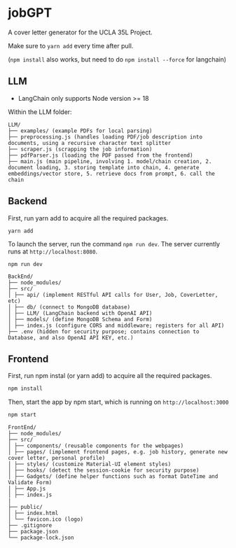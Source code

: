 # jobGPT

A cover letter generator for the UCLA 35L Project.

Make sure to `yarn add` every time after pull.

(`npm install` also works, but need to do `npm install --force` for langchain)

## LLM

- LangChain only supports Node version >= 18

Within the LLM folder:
```
LLM/
├── examples/ (example PDFs for local parsing)
├── preprocessing.js (handles loading PDF/job description into documents, using a recursive character text splitter
├── scraper.js (scrapping the job information)
├── pdfParser.js (loading the PDF passed from the frontend)
├── main.js (main pipeline, involving 1. model/chain creation, 2. document loading, 3. storing template into chain, 4. generate embeddings/vector store, 5. retrieve docs from prompt, 6. call the chain
```

## Backend

First, run yarn add to acquire all the required packages. 
```
yarn add
```
To launch the server, run the command `npm run dev`. The server currently runs at `http://localhost:8080`.
```
npm run dev
```

```
BackEnd/
├── node_modules/
├── src/
│ ├── api/ (implement RESTful API calls for User, Job, CoverLetter, etc)
│ ├── db/ (connect to MongoDB database)
│ ├── LLM/ (LangChain backend with OpenAI API)
│ ├── models/ (define MongoDB Schema and Form)
│ ├── index.js (configure CORS and middleware; registers for all API)
├── .env (hidden for security purpose; contains connection to Database, and also OpenAI API KEY, etc.)
```

## Frontend

First, run npm instal (or yarn add) to acquire all the required packages. 

```bash
npm install
```

Then, start the app by npm start, which is running on `http://localhost:3000`

```bash 
npm start
```

```
FrontEnd/
├── node_modules/
├── src/
│ ├── components/ (reusable components for the webpages)
│ ├── pages/ (implement frontend pages, e.g. job history, generate new cover letter, personal profile)
│ ├── styles/ (customize Material-UI element styles)
│ ├── hooks/ (detect the session-cookie for security purpose)
│ ├── Gadgets/ (define helper functions such as format DateTime and Validate Form)
│ ├── App.js
│ ├── index.js
|
├── public/
│ ├── index.html
│ └── favicon.ico (logo)
├── .gitignore
├── package.json
└── package-lock.json
```
